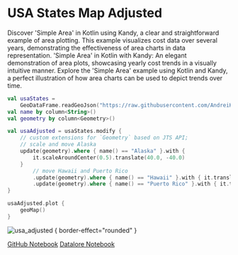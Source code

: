 # USA States Map Adjusted

<web-summary>
Discover 'Simple Area' in Kotlin using Kandy, a clear and straightforward example of area plotting.
This example visualizes cost data over several years, demonstrating the effectiveness of area charts in data representation.
</web-summary>

<card-summary>
'Simple Area' in Kotlin with Kandy: An elegant demonstration of area plots, showcasing yearly cost trends in a visually intuitive manner.
</card-summary>

<link-summary>
Explore the 'Simple Area' example using Kotlin and Kandy, a perfect illustration of how area charts can be used to depict trends over time.
</link-summary>


<!---IMPORT org.jetbrains.kotlinx.kandy.geo.samples.gallery.Geo-->

<!---FUN usa_adjusted-->

```kotlin
val usaStates =
    GeoDataFrame.readGeoJson("https://raw.githubusercontent.com/AndreiKingsley/datasets/refs/heads/main/USA.json")
val name by column<String>()
val geometry by column<Geometry>()

val usaAdjusted = usaStates.modify {
    // custom extensions for `Geometry` based on JTS API;
    // scale and move Alaska
    update(geometry).where { name() == "Alaska" }.with {
        it.scaleAroundCenter(0.5).translate(40.0, -40.0)
    }
        // move Hawaii and Puerto Rico
        .update(geometry).where { name() == "Hawaii" }.with { it.translate(65.0, 0.0) }
        .update(geometry).where { name() == "Puerto Rico" }.with { it.translate(-10.0, 5.0) }
}

usaAdjusted.plot {
    geoMap()
}
```

<!---END-->

![usa_adjusted](usa_adjusted.svg) { border-effect="rounded" }

<seealso style="cards">
       <category ref="example-ktnb">
           <a href="https://github.com/Kotlin/kandy/blob/main/examples/notebooks/lets-plot/samples/area/simple_area.ipynb" summary="View the notebook on our GitHub repository">GitHub Notebook</a>
           <a href="https://datalore.jetbrains.com/report/static/KQKedA4jDrKu63O53gEN0z/LmZB0wrcS6YNG09OENeQsH" summary="Experiment with this example on Datalore">Datalore Notebook</a>
       </category>
</seealso>
